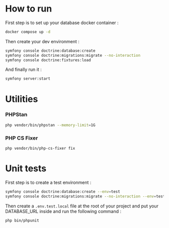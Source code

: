 # How to run
First step is to set up your database docker container :
```bash
docker compose up -d
```

Then create your dev environment :
```bash
symfony console doctrine:database:create
symfony console doctrine:migrations:migrate --no-interaction
symfony console doctrine:fixtures:load
```

And finally run it :
```bash
symfony server:start
```

# Utilities
### PHPStan
```bash
php vendor/bin/phpstan --memory-limit=1G
```

### PHP CS Fixer
```bash
php vendor/bin/php-cs-fixer fix
```

# Unit tests
First step is to create a test environment :
```bash
symfony console doctrine:database:create --env=test
symfony console doctrine:migrations:migrate --no-interaction --env=test
```

Then create a `.env.test.local` file at the root of your project and put your DATABASE_URL inside and run the following command :
```bash
php bin/phpunit
```


